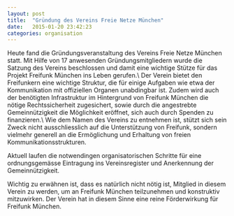 ```yaml
---
layout: post
title:  "Gründung des Vereins Freie Netze München"
date:   2015-01-20 23:42:23
categories: organisation
---
```


Heute fand die Gründungsveranstaltung des Vereins Freie Netze München statt.
Mit Hilfe von 17 anwesenden Gründungsmitgliedern wurde die Satzung des Vereins 
beschlossen und damit eine wichtige Stütze für das Projekt Freifunk 
München ins Leben gerufen.\\
Der Verein bietet den Freifunkern eine wichtige Struktur, die für einige 
Aufgaben wie etwa der Kommunikation mit offiziellen Organen unabdingbar ist.
Zudem wird auch der benötigten Infrastruktur im Hintergrund von Freifunk 
München die nötige Rechtssicherheit zugesichert, sowie durch die angestrebte 
Gemeinnützigkeit die Möglichkeit eröffnet, sich auch durch Spenden zu finanzieren.\\
Wie dem Namen des Vereins zu entnehmen ist, stützt sich sein Zweck nicht 
ausschliesslich auf die Unterstützung von Freifunk, sondern vielmehr 
generell an die Ermöglichung und Erhaltung von freien Kommunikationsstrukturen.

Aktuell laufen die notwendingen organisatorischen Schritte für eine 
ordnungsgemässe Eintragung ins Vereinsregister und Anerkennung der 
Gemeinnützigkeit.

Wichtig zu erwähnen ist, dass es natürlich nicht nötig ist, 
Mitglied in diesem Verein zu werden, um an Freifunk München teilzunehmen und 
konstruktiv mitzuwirken. Der Verein hat in diesem Sinne eine reine Förderwirkung 
für Freifunk München.
